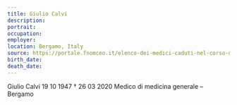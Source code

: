 ```yaml
---
title: Giulio Calvi
description: 
portrait: 
occupation: 
employer: 
location: Bergamo, Italy
source: https://portale.fnomceo.it/elenco-dei-medici-caduti-nel-corso-dellepidemia-di-covid-19/
birth_date: 
death_date: 
---
```



Giulio Calvi 19 10 1947 † 26 03 2020
Medico di medicina generale – Bergamo